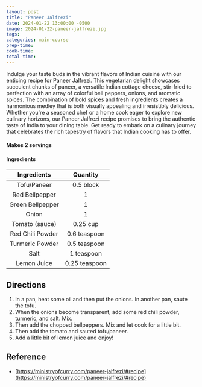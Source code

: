 ```yaml
---
layout: post
title: "Paneer Jalfrezi"
date: 2024-01-22 13:00:00 -0500
image: 2024-01-22-paneer-jalfrezi.jpg
tags: 
categories: main-course
prep-time:
cook-time:
total-time:
---
```


Indulge your taste buds in the vibrant flavors of Indian cuisine with our enticing recipe for Paneer Jalfrezi. This vegetarian delight showcases succulent chunks of paneer, a versatile Indian cottage cheese, stir-fried to perfection with an array of colorful bell peppers, onions, and aromatic spices. The combination of bold spices and fresh ingredients creates a harmonious medley that is both visually appealing and irresistibly delicious. Whether you're a seasoned chef or a home cook eager to explore new culinary horizons, our Paneer Jalfrezi recipe promises to bring the authentic taste of India to your dining table. Get ready to embark on a culinary journey that celebrates the rich tapestry of flavors that Indian cooking has to offer.

#### Makes 2 servings

#### Ingredients

|    Ingredients   |    Quantity   |
|:----------------:|:-------------:|
|    Tofu/Paneer   |   0.5 block   |
|  Red Bellpepper  |       1       |
| Green Bellpepper |       1       |
|      Onion       |       1       |
|   Tomato (sauce) |    0.25 cup   |
| Red Chili Powder |  0.6 teaspoon |
|  Turmeric Powder |  0.5 teaspoon |
|      Salt        |   1 teaspoon  |
|    Lemon Juice   | 0.25 teaspoon |

## Directions

1. In a pan, heat some oil and then put the onions. In another pan, saute the tofu.
2. When the onions become transparent, add some red chili powder, turmeric, and salt. Mix.
3. Then add the chopped bellpeppers. Mix and let cook for a little bit.
4. Then add the tomato and sauted tofu/paneer.
5. Add a little bit of lemon juice and enjoy!


## Reference
* [https://ministryofcurry.com/paneer-jalfrezi/#recipe](https://ministryofcurry.com/paneer-jalfrezi/#recipe)